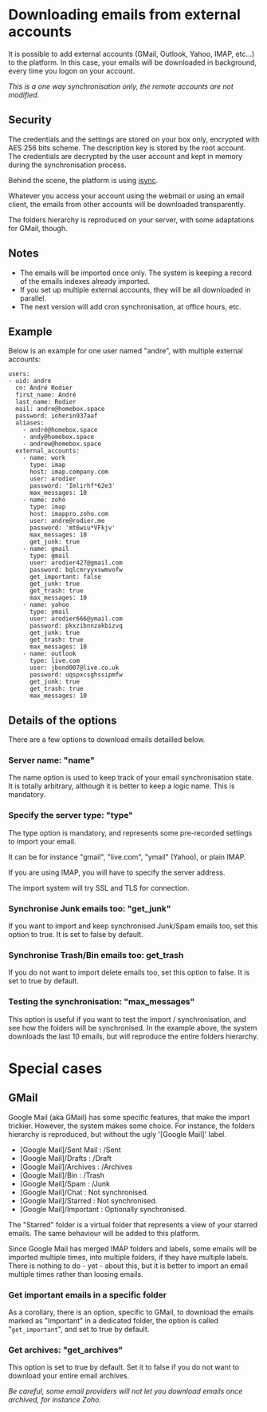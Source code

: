 # Downloading emails from external accounts

It is possible to add external accounts (GMail, Outlook, Yahoo, IMAP, etc...) to the platform.
In this case, your emails will be downloaded in background, every time you logon on your account.

_This is a one way synchronisation only, the remote accounts are not modified._

## Security

The credentials and the settings are stored on your box only, encrypted with AES 256 bits scheme.
The description key is stored by the root account. The credentials are decrypted by the user account
and kept in memory during the synchronisation process.

Behind the scene, the platform is using [isync](http://isync.sourceforge.net/mbsync.html).

Whatever you access your account using the webmail or using an email client, the emails from other accounts will be
downloaded transparently.

The folders hierarchy is reproduced on your server, with some adaptations for GMail, though.

## Notes

- The emails will be imported once only. The system is keeping a record of the emails indexes already imported.
- If you set up multiple external accounts, they will be all downloaded in parallel.
- The next version will add cron synchronisation, at office hours, etc.

## Example

Below is an example for one user named "andre", with multiple external accounts:

```
users:
- uid: andre
  cn: André Rodier
  first_name: André
  last_name: Rodier
  mail: andre@homebox.space
  password: ioherin937aaf
  aliases:
    - andré@homebox.space
    - andy@homebox.space
    - andrew@homebox.space
  external_accounts:
    - name: work
      type: imap
      host: imap.company.com
      user: arodier
      password: 'Imlirhf*62e3'
      max_messages: 10
    - name: zoho
      type: imap
      host: imappro.zoho.com
      user: andre@rodier.me
      password: 'mt6wiu*VFkjv'
      max_messages: 10
      get_junk: true
    - name: gmail
      type: gmail
      user: arodier427@gmail.com
      password: bqlcmryyxswmvofw
      get_important: false
      get_junk: true
      get_trash: true
      max_messages: 10
    - name: yahoo
      type: ymail
      user: arodier666@ymail.com
      password: pkxzibnnzakbizvq
      get_junk: true
      get_trash: true
      max_messages: 10
    - name: outlook
      type: live.com
      user: jbond007@live.co.uk
      password: uqspxcsghssipmfw
      get_junk: true
      get_trash: true
      max_messages: 10
```
## Details of the options

There are a few options to download emails detailled below.

### Server name: "name"

The name option is used to keep track of your email synchronisation state. It is totally arbitrary, although
it is better to keep a logic name. This is mandatory.

### Specify the server type: "type"

The type option is mandatory, and represents some pre-recorded settings to import your email.

It can be for instance "gmail", "<span>live</span>.com", "ymail" (Yahoo), or plain IMAP.

If you are using IMAP, you will have to specify the server address.

The import system will try SSL and TLS for connection.


### Synchronise Junk emails too: "get_junk"

If you want to import and keep synchronised Junk/Spam emails too, set this option to true.
It is set to false by default.


### Synchronise Trash/Bin emails too: get_trash

If you do not want to import delete emails too, set this option to false. It is set to true by default.

### Testing the synchronisation: "max_messages"

This option is useful if you want to test the import / synchronisation, and see how the folders will be synchronised.
In the example above, the system downloads the last 10 emails, but will reproduce the entire folders hierarchy.

# Special cases

## GMail

Google Mail (aka GMail) has some specific features, that make the import trickier.
However, the system makes some choice.
For instance, the folders hierarchy is reproduced, but without the ugly '[Google Mail]' label.

- [Google Mail]/Sent Mail : /Sent
- [Google Mail]/Drafts : /Draft
- [Google Mail]/Archives : /Archives
- [Google Mail]/Bin : /Trash
- [Google Mail]/Spam : /Junk
- [Google Mail]/Chat : Not synchronised.
- [Google Mail]/Starred : Not synchronised.
- [Google Mail]/Important : Optionally synchronised.

The "Starred" folder is a virtual folder that represents a view of your starred emails.
The same behaviour will be added to this platform.

Since Google Mail has merged IMAP folders and labels, some emails will be imported multiple times,
into multiple folders, if they have multiple labels.
There is nothing to do - yet - about this, but it is better to import an email multiple times rather than
loosing emails.

### Get important emails in a specific folder

As a corollary, there is an option, specific to GMail, to download the emails marked as "Important" in
a dedicated folder, the option is called "`get_important`", and set to true by default.

### Get archives: "get_archives"

This option is set to true by default. Set it to false if you do not want to download your entire email
archives.

_Be careful, some email providers will not let you download emails once archived, for instance Zoho._
